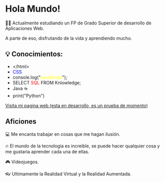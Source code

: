 # Hola Mundo!
👨‍🎓 Actualmente estudiando un FP de Grado Superior de desarrollo de Aplicaciones Web.

A parte de eso, disfrutando de la vida y aprendiendo mucho.

## 💡 Conocimientos:
- \</html\>
- <span style="color: blue;">CSS</span>
- console.log("<span style="color: yellow;">JavaScript</span>");
- SELECT <span style="color: red;">SQL</span> FROM Knlowledge;
- Java ☕️
- print("Python")

<a href="https://agabt.com">Visita mi pagina web (esta en desarrollo, es un prueba de momento)</a>

## Aficiones
💻 Me encanta trabajar en cosas que me hagan ilusión.

🔥 El mundo de la tecnologia es increible, se puede hacer qualquier cosa y me gustaria aprender cada una de ellas.

🎮 Videojuegos.

👓 Ultimamente la Realidad Virtual y la Realidad Aumentada.

<!--
**agabt/agabt** is a ✨ _special_ ✨ repository because its `README.md` (this file) appears on your GitHub profile.

Here are some ideas to get you started:

- 🔭 I’m currently working on ...
- 🌱 I’m currently learning ...
- 👯 I’m looking to collaborate on ...
- 🤔 I’m looking for help with ...
- 💬 Ask me about ...
- 📫 How to reach me: ...
- 😄 Pronouns: ...
- ⚡ Fun fact: ...
-->
